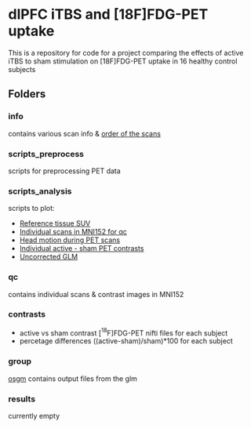 # dlPFC iTBS and [18F]FDG-PET uptake  

This is a repository for code for a project comparing the effects of active iTBS to sham stimulation on [18F]FDG-PET uptake in 16 healthy control subjects


## Folders

### info

contains various scan info & [order of the scans](info/unmask.txt)

### scripts_preprocess

scripts for preprocessing PET data

### scripts_analysis

scripts to plot:
+ [Reference tissue SUV](scripts_analysis/Plot_reference_SUV.ipynb)
+ [Individual scans in MNI152 for qc](scripts_analysis/plot_fdg_mni.py)
+ [Head motion during PET scans](scripts_analysis/plot_motion.ipynb)
+ [Individual active - sham PET contrasts](scripts_analysis/plot_contrasts_and_pct.ipynb)
+ [Uncorrected GLM](scripts_analysis/Plot_uncorrected_GLM.ipynb)

### qc

contains individual scans & contrast images in MNI152

### contrasts

+ active vs sham contrast [$^18$F]FDG-PET nifti files for each subject
+ percetage differences ((active-sham)/sham)*100 for each subject

### group

[osgm](group/active_vs_sham/osgm/) contains output files from the glm

### results

currently empty
